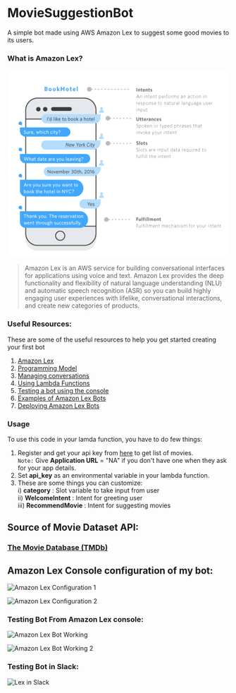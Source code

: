 # MovieSuggestionBot
A simple bot made using AWS Amazon Lex to suggest some good movies to its users.

### What is Amazon Lex?

![Amazon Lex](https://github.com/Apeksh742/MovieRecommendationBot/blob/main/images/lexBot.png?raw=true)

> Amazon Lex is an AWS service for building conversational interfaces for applications using voice and text. Amazon Lex provides the deep functionality and flexibility of natural language understanding (NLU) and automatic speech recognition (ASR) so you can build highly engaging user experiences with lifelike, conversational interactions, and create new categories of products.

### Useful Resources: 
These are some of the useful resources to help you get started creating your first bot

1. [Amazon Lex](https://docs.aws.amazon.com/lex/latest/dg/what-is.html)
2. [Programming Model](https://docs.aws.amazon.com/lex/latest/dg/programming-model.html)
3. [Managing conversations](https://docs.aws.amazon.com/lexv2/latest/dg/using-conversations.html)
4. [Using Lambda Functions](https://docs.aws.amazon.com/lex/latest/dg/using-lambda.html)
5. [Testing a bot using the console](https://docs.aws.amazon.com/lexv2/latest/dg/build-test.html)
6. [Examples of Amazon Lex Bots](https://docs.aws.amazon.com/lex/latest/dg/additional-exercises.html)
7. [Deploying Amazon Lex Bots](https://docs.aws.amazon.com/lex/latest/dg/examples.html)

### Usage
To use this code in your lamda function, you have to do few things:
1. Register and get your api key from [here](https://developers.themoviedb.org/3/getting-started/introduction) to get list of movies.\
   ```Note:``` Give **Application URL** = "NA" if you don't have one when they ask for your app details.
2. Set **api_key** as an environmental variable in your lambda function.
3. These are some things you can customize:\
    i) **category** : Slot variable to take input from user\
   ii) **WelcomeIntent** : Intent for greeting user\
  iii) **RecommendMovie** : Intent for suggesting movies
  
## Source of Movie Dataset API:

### [The Movie Database (TMDb)](https://www.themoviedb.org/)


## Amazon Lex Console configuration of my bot: 
![Amazon Lex Configuration 1](https://github.com/Apeksh742/MovieRecommendationBot/blob/main/images/LexSS1.png?raw=true)

![Amazon Lex Configuration 2](https://github.com/Apeksh742/MovieRecommendationBot/blob/main/images/LexSS2.png?raw=true)

### Testing Bot From Amazon Lex console: 

![Amazon Lex Bot Working](https://github.com/Apeksh742/MovieRecommendationBot/blob/main/images/chatBot.png?raw=true)

![Amazon Lex Bot Working 2](https://github.com/Apeksh742/MovieRecommendationBot/blob/main/images/chatBot2.png?raw=true)

### Testing Bot in Slack:

![Lex in Slack](https://github.com/Apeksh742/MovieRecommendationBot/blob/main/images/slackIntegration1.png?raw=true)
